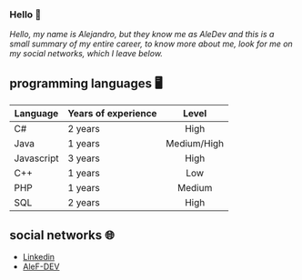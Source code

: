 ### Hello 👋

_Hello, my name is Alejandro, but they know me as AleDev and this is a small summary of my entire career, to know more about me, look for me on my social networks, which I leave below._

## programming languages 🖥️

| Language | Years of experience | Level |
| ------------- | ------------- | :---: |
| C# | 2 years | High |
| Java | 1 years | Medium/High |
| Javascript | 3 years | High |
| C++ | 1 years | Low |
| PHP | 1 years | Medium |
| SQL | 2 years | High |

## social networks 🌐

* [Linkedin]([https://github.com/Micky014](https://www.linkedin.com/in/alejandro-font-6ab0ab208/))
* [AleF-DEV](https://github.com/AleF-DEV)
